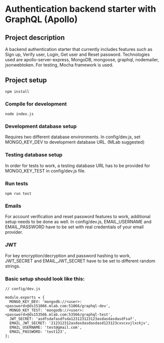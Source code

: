 # Authentication backend starter with GraphQL (Apollo)

## Project description

A backend authentication starter that currently includes features such as Sign up, Verify user, Login, Get user and Reset password. Technologies used are apollo-server-express, MongoDB, mongoose, graphql, nodemailer, jsonwebtoken. For testing, Mocha framework is used.

## Project setup
```
npm install
```

### Compile for development
```
node index.js
```

### Development database setup

Requires two different database environments. In config/dev.js, set MONGO_KEY_DEV to development database URL. (MLab suggested)

### Testing database setup

In order for tests to work, a testing database URL has to be provided for MONGO_KEY_TEST in config/dev.js file.

### Run tests
```
npm run test
```

### Emails

For account verification and reset password features to work, additional setup needs to be done as well. In config/dev.js, EMAIL_USERNAME and EMAIL_PASSWORD have to be set with real credentials of your email provider.

### JWT

For key encryption/decryption and password hashing to work, JWT_SECRET and EMAIL_JWT_SECRET have to be set to different random strings.

### Basic setup should look like this: 

```
// config/dev.js

module.exports = {
  MONGO_KEY_DEV: 'mongodb://<user>:<password>@ds151066.mlab.com:51066/graphql-dev',
  MONGO_KEY_TEST: 'mongodb://<user>:<password>@ds153566.mlab.com:53566/graphql-test',
  JWT_SECRET: 'asdfsdafasdfsda123123123123asdasdasdasdfsaf',
  EMAIL_JWT_SECRET: '212312312asdasdasdasdasd123123cxvcxvjlxckjv',
  EMAIL_USERNAME: 'test@gmail.com',
  EMAIL_PASSWORD: 'test123',
};
```
